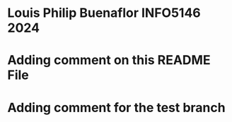 # Louis Philip Buenaflor INFO5146 2024

# Adding comment on this README File

# Adding comment for the test branch
